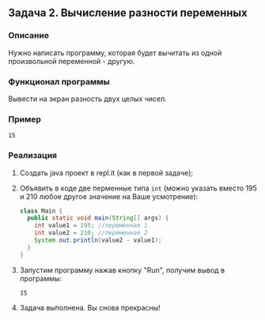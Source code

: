 ## Задача 2. Вычисление разности переменных

### Описание
Нужно написать программу, которая будет вычитать из одной произвольной переменной - другую.

### Функционал программы
Вывести на экран разность двух целых чисел.

### Пример
```
15
```

### Реализация
1. Создать java проект в repl.it (как в первой задаче);

2. Объявить в коде две перменные типа `int` (можно указать вместо 195 и 210 любое другое значение на Ваше усмотрение):
    ```java
    class Main {
      public static void main(String[] args) {
        int value1 = 195; //переменная 1
        int value2 = 210; //переменная 2
        System.out.println(value2 - value1);
      }
    }
    ```

3. Запустим программу нажав кнопку "Run", получим вывод в программы:
    ```
    15
    ``` 

4. Задача выполнена. Вы снова прекрасны!
